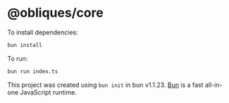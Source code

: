 # @obliques/core

To install dependencies:

```bash
bun install
```

To run:

```bash
bun run index.ts
```

This project was created using `bun init` in bun v1.1.23. [Bun](https://bun.sh) is a fast all-in-one JavaScript runtime.
